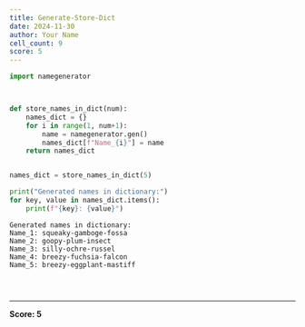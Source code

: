 ```yaml
---
title: Generate-Store-Dict
date: 2024-11-30
author: Your Name
cell_count: 9
score: 5
---
```


```python
import namegenerator



```


```python

```


```python
def store_names_in_dict(num):
    names_dict = {}
    for i in range(1, num+1):
        name = namegenerator.gen()
        names_dict[f"Name_{i}"] = name
    return names_dict


```


```python

```


```python
names_dict = store_names_in_dict(5)

```


```python
print("Generated names in dictionary:")
for key, value in names_dict.items():
    print(f"{key}: {value}")
```

    Generated names in dictionary:
    Name_1: squeaky-gamboge-fossa
    Name_2: goopy-plum-insect
    Name_3: silly-ochre-russel
    Name_4: breezy-fuchsia-falcon
    Name_5: breezy-eggplant-mastiff



```python

```


```python

```


```python

```


---
**Score: 5**
